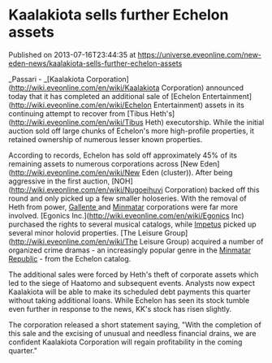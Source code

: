 # Kaalakiota sells further Echelon assets
Published on 2013-07-16T23:44:35 at https://universe.eveonline.com/new-eden-news/kaalakiota-sells-further-echelon-assets

_Passari - _[Kaalakiota Corporation](http://wiki.eveonline.com/en/wiki/Kaalakiota Corporation) announced today that it has completed an additional sale of [Echelon Entertainment](http://wiki.eveonline.com/en/wiki/Echelon Entertainment) assets in its continuing attempt to recover from [Tibus Heth's](http://wiki.eveonline.com/en/wiki/Tibus Heth) executorship. While the initial auction sold off large chunks of Echelon's more high-profile properties, it retained ownership of numerous lesser known properties.

According to records, Echelon has sold off approximately 45% of its remaining assets to numerous corporations across [New Eden](http://wiki.eveonline.com/en/wiki/New Eden \(cluster\)). After being aggressive in the first auction, [NOH](http://wiki.eveonline.com/en/wiki/Nugoeihuvi Corporation) backed off this round and only picked up a few smaller holoseries. With the removal of Heth from power, [Gallente ](http://wiki.eveonline.com/en/wiki/Gallente)and [Minmatar](http://wiki.eveonline.com/en/wiki/Minmatar) corporations were far more involved. [Egonics Inc.](http://wiki.eveonline.com/en/wiki/Egonics Inc) purchased the rights to several musical catalogs, while [Impetus](http://wiki.eveonline.com/en/wiki/Impetus) picked up several minor holovid properties. [The Leisure Group](http://wiki.eveonline.com/en/wiki/The Leisure Group) acquired a number of organized crime dramas - an increasingly popular genre in the [Minmatar Republic](http://wiki.eveonline.com/en/wiki/Minmatar) - from the Echelon catalog.

The additional sales were forced by Heth's theft of corporate assets which led to the siege of Haatomo and subsequent events. Analysts now expect Kaalakiota will be able to make its scheduled debt payments this quarter without taking additional loans. While Echelon has seen its stock tumble even further in response to the news, KK's stock has risen slightly.

The corporation released a short statement saying, "With the completion of this sale and the excising of unusual and needless financial drains, we are confident Kaalakiota Corporation will regain profitability in the coming quarter."
